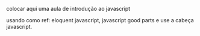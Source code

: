 colocar aqui uma aula de introdução ao javascript 

usando como ref: eloquent javascript, javascript good parts e use a cabeça javascript.
